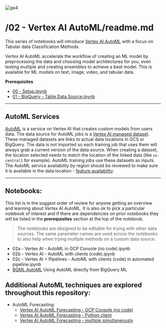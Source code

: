 ![ga4](https://www.google-analytics.com/collect?v=2&tid=G-6VDTYWLKX6&cid=1&en=page_view&sid=1&dl=statmike%2Fvertex-ai-mlops%2F02+-+Vertex+AI+AutoML&dt=readme.md)

# /02 - Vertex AI AutoML/readme.md

This series of notebooks will introduce [Vertex AI AutoML](https://cloud.google.com/vertex-ai/docs/start/automl-model-types) with a focus on Tabular data Classification Methods.

Vertex AI AutoML accelerate the workflow of creating an ML model by preprocessing the data and choosing model architectures for you, even testing multiple and creating ensembles to achieve a best model.  This is available for ML models on text, image, video, and tabular data.  

**Prerequisites**
- [00 - Setup.ipynb](../00%20-%20Setup/00%20-%20Environment%20Setup.ipynb)
- [01 - BigQuery - Table Data Source.ipynb](../01%20-%20Data%20Sources/01%20-%20BigQuery%20-%20Table%20Data%20Source.ipynb)

---
## AutoML Services

[AutoML](https://cloud.google.com/vertex-ai/docs/beginner/beginners-guide) is a service on Vertex AI that creates custom models from users data.  The data source for AutoML jobs is a [Vertex AI managed dataset](https://cloud.google.com/vertex-ai/docs/datasets/overview).  These managed datasets are links to actual data locations in GCS or BigQuery. The data is not imported so each training job that uses them will always grab a current version of the data source. When creating a dataset, the location selected needs to match the location of the linked data (like `us-central1` for example).  AutoML training jobs use these datasets as inputs.  The AutoML service availability by region should be reviewed to make sure it is available in the data location - [feature availability](https://cloud.google.com/vertex-ai/docs/general/locations#vertex-ai-regions).

---
## Notebooks: 
This list is in the suggest order of review for anyone getting an overview and learning about Vertex AI AutoML.  It is also ok to pick a particular notebook of interest and if there are dependencies on prior notebooks they will be listed in the **prerequisites** section at the top of the notebook.

>The notebooks are designed to be editable for trying with other data sources.  The same parameter names are used across the notebooks to also help when trying multiple methods on a custom data source.

- 02a - Vertex AI - AutoML in GCP Console (no code).ipynb
- 02b - Vertex AI - AutoML with clients (code).ipynb
- 02c - Vertex AI > Pipelines - AutoML with clients (code) in automated pipeline.ipynb
- [BQML AutoML](../02%20-%20Vertex%20AI%20AutoML/BQML%20AutoML.ipynb) Using AutoML directly from BigQuery ML

## Additional AutoML techniques are explored throughout this repository:
- AutoML Forecasting:
    - [Vertex AI AutoML Forecasting - GCP Console (no code)](../Applied%20Forecasting/Vertex%20AI%20AutoML%20Forecasting%20-%20GCP%20Console%20(no%20code).ipynb)
    - [Vertex AI AutoML Forecasting - Python client](../Applied%20Forecasting/Vertex%20AI%20AutoML%20Forecasting%20-%20Python%20client.ipynb)
    - [Vertex AI AutoML Forecasting - multiple simultaneously](../Applied%20Forecasting/Vertex%20AI%20AutoML%20Forecasting%20-%20multiple%20simultaneously.ipynb)  






